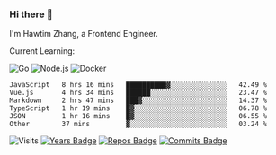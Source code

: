 ### Hi there 👋

I'm Hawtim Zhang, a Frontend Engineer.

Current Learning:

![Go](https://img.shields.io/badge/-Go-%2300ADD8.svg?&style=flat-square&logo=go&logoColor=white)
![Node.js](https://img.shields.io/badge/-Node.js-339933?style=flat-square&logo=Node.js&logoColor=white)
![Docker](https://img.shields.io/badge/-Docker-2496ED?style=flat-square&logo=docker&logoColor=white)


<!--START_SECTION:waka-->

```text
JavaScript   8 hrs 16 mins   ██████████▓░░░░░░░░░░░░░░   42.49 %
Vue.js       4 hrs 34 mins   ██████░░░░░░░░░░░░░░░░░░░   23.47 %
Markdown     2 hrs 47 mins   ███▓░░░░░░░░░░░░░░░░░░░░░   14.37 %
TypeScript   1 hr 19 mins    █▓░░░░░░░░░░░░░░░░░░░░░░░   06.78 %
JSON         1 hr 16 mins    █▓░░░░░░░░░░░░░░░░░░░░░░░   06.55 %
Other        37 mins         ▓░░░░░░░░░░░░░░░░░░░░░░░░   03.24 %
```

<!--END_SECTION:waka-->

![Visits](https://badges.pufler.dev/visits/hawtim/hawtim)
[![Years Badge](https://badges.pufler.dev/years/hawtim)](https://badges.pufler.dev)
[![Repos Badge](https://badges.pufler.dev/repos/hawtim)](https://badges.pufler.dev)
[![Commits Badge](https://badges.pufler.dev/commits/yearly/hawtim)](https://badges.pufler.dev)
